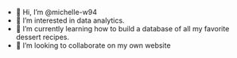 - 👋 Hi, I’m @michelle-w94
- 👀 I’m interested in data analytics.
- 🌱 I’m currently learning how to build a database of all my favorite dessert recipes. 
- 💞️ I’m looking to collaborate on my own website 

<!---
michelle-w94/michelle-w94 is a ✨ special ✨ repository because its `README.md` (this file) appears on your GitHub profile.
You can click the Preview link to take a look at your changes.
--->
